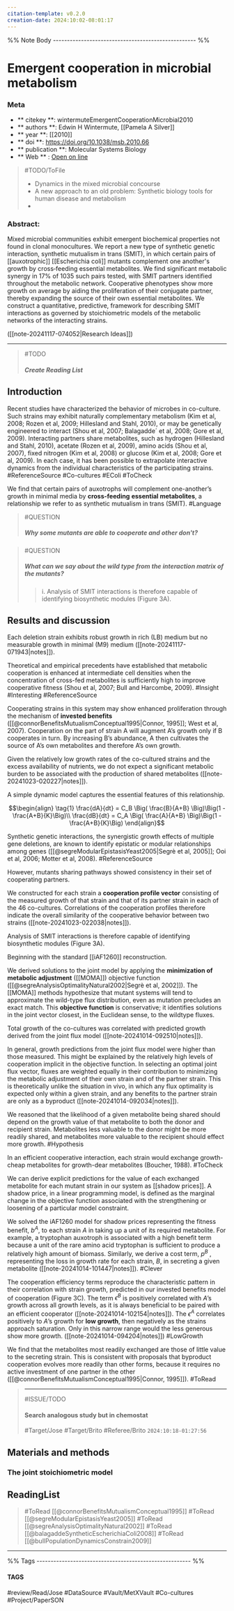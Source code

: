 ```yaml
---
citation-template: v0.2.0
creation-date: 2024:10:02-08:01:17
---
```


%% Note Body --------------------------------------------------- %%
# Emergent cooperation in microbial metabolism

### Meta
- ** citekey **: wintermuteEmergentCooperationMicrobial2010
- ** authors **: Edwin H Wintermute, [[Pamela A Silver]]
- ** year **: [[2010]]
- ** doi **: https://doi.org/10.1038/msb.2010.66
- ** publication **: Molecular Systems Biology
- ** Web ** : [Open on line](https://www.embopress.org/doi/10.1038/msb.2010.66)


> #TODO/ToFile 
> - Dynamics in the mixed microbial concourse
> - A new approach to an old problem: Synthetic biology tools for human disease and metabolism
> - 



### Abstract:
Mixed microbial communities exhibit emergent biochemical properties not found in clonal monocultures. We report a new type of synthetic genetic interaction, synthetic mutualism in trans (SMIT), in which certain pairs of [[auxotrophic]] [[Escherichia coli]] mutants complement one another's growth by cross‐feeding essential metabolites. We find significant metabolic synergy in 17% of 1035 such pairs tested, with SMIT partners identified throughout the metabolic network. Cooperative phenotypes show more growth on average by aiding the proliferation of their conjugate partner, thereby expanding the source of their own essential metabolites. We construct a quantitative, predictive, framework for describing SMIT interactions as governed by stoichiometric models of the metabolic networks of the interacting strains.


([[note-20241117-074052|Research Ideas]])
___

> #TODO 
> ##### Create Reading List

## Introduction

Recent studies have characterized the behavior of microbes in co-culture. Such strains may exhibit naturally complementary metabolism (Kim et al, 2008; Rozen et al, 2009; Hillesland and Stahl, 2010), or may be genetically engineered to interact (Shou et al, 2007; Balagadde´ et al, 2008; Gore et al, 2009). Interacting partners share metabolites, such as hydrogen (Hillesland and Stahl, 2010), acetate (Rozen et al, 2009), amino acids (Shou et al, 2007), fixed nitrogen (Kim et al, 2008) or glucose (Kim et al, 2008; Gore et al, 2009). In each case, it has been possible to extrapolate interactive dynamics from the individual characteristics of the participating strains. #ReferenceSource #Co-cultures #EColi #ToCheck 


We find that certain pairs of auxotrophs will complement one-another’s growth in minimal media by **cross-feeding** **essential metabolites**, a relationship we refer to as synthetic mutualism in trans (SMIT). #Language

> #QUESTION
> ##### Why some mutants are able to cooperate and other don't?

> #QUESTION
> ##### What can we say about the wild type from the interaction matrix of the mutants?
> > i. Analysis of SMIT interactions is therefore capable of identifying biosynthetic modules (Figure 3A).

## Results and discussion

Each deletion strain exhibits robust growth in rich (LB) medium but no measurable growth in minimal (M9) medium ([[note-20241117-071943|notes]]). 

Theoretical and empirical precedents have established that metabolic cooperation is enhanced at intermediate cell densities when the concentration of cross-fed metabolites is sufficiently high to improve cooperative fitness (Shou et al, 2007; Bull and Harcombe, 2009). #Insight #Interesting #ReferenceSource 

Cooperating strains in this system may show enhanced proliferation through the mechanism of **invested benefits** ([[@connorBenefitsMutualismConceptual1995|Connor, 1995]]; West et al, 2007). Cooperation on the part of strain A will augment A’s growth only if B cooperates in turn. By increasing B’s abundance, A then cultivates the source of A’s own metabolites and therefore A’s own growth.

Given the relatively low growth rates of the co-cultured strains and the excess availability of nutrients, we do not expect a significant metabolic burden to be associated with the production of shared metabolites ([[note-20241023-020227|notes]]).

A simple dynamic model captures the essential features of this relationship.

$$\begin{align}
\tag{1}
\frac{dA}{dt} = C_B \Big( \frac{B}{A+B} \Big)\Big(1 - \frac{A+B}{K}\Big)\\
\frac{dB}{dt} = C_A \Big( \frac{A}{A+B} \Big)\Big(1 - \frac{A+B}{K}\Big)
\end{align}$$

Synthetic genetic interactions, the synergistic growth effects of multiple gene deletions, are known to identify epistatic or modular relationships among genes ([[@segreModularEpistasisYeast2005|Segrè et al, 2005]]; Ooi et al, 2006; Motter et al, 2008). #ReferenceSource 

However, mutants sharing pathways showed consistency in their set of cooperating partners.

We constructed for each strain a **cooperation profile vector** consisting of the measured growth of that strain and that of its partner strain in each of the 46 co-cultures. Correlations of the cooperation profiles therefore indicate the overall similarity of the cooperative behavior between two strains ([[note-20241023-022038|notes]]).

Analysis of SMIT interactions is therefore capable of identifying biosynthetic modules (Figure 3A).

Beginning with the standard [[iAF1260]] reconstruction.

We derived solutions to the joint model by applying the **minimization of metabolic adjustment** ([[MOMA]]) objective function ([[@segreAnalysisOptimalityNatural2002|Segrè et al, 2002]]). The [[MOMA]] methods hypothesize that mutant systems will tend to approximate the wild-type flux distribution, even as mutation precludes an exact match. This **objective function** is conservative; it identifies solutions in the joint vector closest, in the Euclidean sense, to the wildtype fluxes.

Total growth of the co-cultures was correlated with predicted growth derived from the joint flux model ([[note-20241014-092510|notes]]).

In general, growth predictions from the joint flux model were higher than those measured. This might be explained by the relatively high levels of cooperation implicit in the objective function. In selecting an optimal joint flux vector, fluxes are weighted equally in their contribution to minimizing the metabolic adjustment of their own strain and of the partner strain. This is theoretically unlike the situation in vivo, in which any flux optimality is expected only within a given strain, and any benefits to the partner strain are only as a byproduct ([[note-20241014-092034|notes]]). 

We reasoned that the likelihood of a given metabolite being shared should depend on the growth value of that metabolite to both the donor and recipient strain. Metabolites less valuable to the donor might be more readily shared, and metabolites more valuable to the recipient should effect more growth. #Hypothesis

 In an efficient cooperative interaction, each strain would exchange growth-cheap metabolites for growth-dear metabolites (Boucher, 1988). #ToCheck 

We can derive explicit predictions for the value of each exchanged metabolite for each mutant strain in our system as [[shadow prices]]. A shadow price, in a linear programming model, is defined as the marginal change in the objective function associated with the strengthening or loosening of a particular model constraint.

We solved the iAF1260 model for shadow prices representing the fitness benefit, $b^A$, to each strain $A$ in taking up a unit of its required metabolite. For example, a tryptophan auxotroph is associated with a high benefit term because a unit of the rare amino acid tryptophan is sufficient to produce a relatively high amount of biomass. Similarly, we derive a cost term, $p^B$ , representing the loss in growth rate for each strain, $B$, in secreting a given metabolite ([[note-20241014-101447|notes]]). #Clever 

The cooperation efficiency terms reproduce the characteristic pattern in their correlation with strain growth, predicted in our invested benefits model of cooperation (Figure 3C). The term $\epsilon^B$ is positively correlated with $A$’s growth across all growth levels, as it is always beneficial to be paired with an efficient cooperator ([[note-20241014-102154|notes]]). The $\epsilon^A$ correlates positively to $A$’s growth for **low growth**, then negatively as the strains approach saturation. Only in this narrow range would the less generous show more growth. ([[note-20241014-094204|notes]]) #LowGrowth

We find that the metabolites most readily exchanged are those of little value to the secreting strain. This is consistent with proposals that byproduct cooperation evolves more readily than other forms, because it requires no active investment of one partner in the other ([[@connorBenefitsMutualismConceptual1995|Connor, 1995]]). #ToRead 

> ***
> #ISSUE/TODO
> 
> #### Search analogous study but in chemostat
> 
> #Target/Jose #Target/Brito #Referee/Brito
> `2024:10:18-01:27:56`

## Materials and methods

### The joint stoichiometric model


## ReadingList

> #ToRead [[@connorBenefitsMutualismConceptual1995]]
> #ToRead [[@segreModularEpistasisYeast2005]]
> #ToRead [[@segreAnalysisOptimalityNatural2002]]
> #ToRead [[@balagaddeSyntheticEscherichiaColi2008]]
> #ToRead [[@bullPopulationDynamicsConstrain2009]]



___

%% Tags  ------------------------------------------------------- %%
#### TAGS
#review/Read/Jose
#DataSource 
#Vault/MetXVault
#Co-cultures 
#Project/PaperSON 
